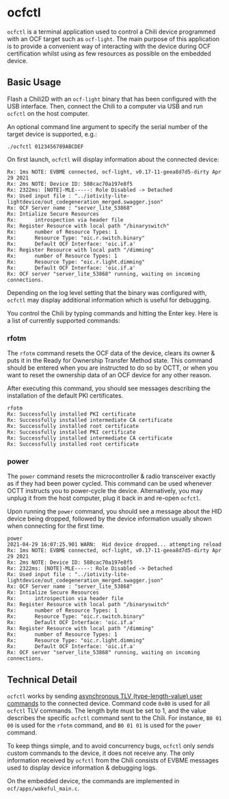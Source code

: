 # ocfctl

`ocfctl` is a terminal application used to control a Chili device programmed with an OCF target such as `ocf-light`. The main purpose of this application is to provide a convenient way of interacting with the device during OCF certification whilst using as few resources as possible on the embedded device.

## Basic Usage

Flash a Chili2D with an `ocf-light` binary that has been configured with the USB interface. Then, connect the Chili to a computer via USB and run `ocfctl` on the host computer. 

An optional command line argument to specify the serial number of the target device is supported, e.g.:

```
./ocfctl 0123456789ABCDEF
```

On first launch, `ocfctl` will display information about the connected device:

```
Rx: 1ms NOTE: EVBME connected, ocf-light, v0.17-11-geea8d7d5-dirty Apr 29 2021
Rx: 2ms NOTE: Device ID: 588cac70a197e8f5
Rx: 2322ms: [NOTE]-MLE-----: Role Disabled -> Detached
Rx: Used input file : "../iotivity-lite-lightdevice/out_codegeneration_merged.swagger.json"
Rx: OCF Server name : "server_lite_53868"
Rx: Intialize Secure Resources
Rx:      introspection via header file
Rx: Register Resource with local path "/binaryswitch"
Rx:      number of Resource Types: 1
Rx:      Resource Type: "oic.r.switch.binary"
Rx:      Default OCF Interface: 'oic.if.a'
Rx: Register Resource with local path "/dimming"
Rx:      number of Resource Types: 1
Rx:      Resource Type: "oic.r.light.dimming"
Rx:      Default OCF Interface: 'oic.if.a'
Rx: OCF server "server_lite_53868" running, waiting on incoming connections.
```

Depending on the log level setting that the binary was configured with, `ocfctl` may display additional information which is useful for debugging.

You control the Chili by typing commands and hitting the Enter key. Here is a list of currently supported commands:

### rfotm

The `rfotm` command resets the OCF data of the device, clears its owner & puts it in the Ready for Ownership Transfer Method state. This command should be entered when you are instructed to do so by OCTT, or when you want to reset the ownership data of an OCF device for any other reason.

After executing this command, you should see messages describing the installation of the default PKI certificates.

```
rfotm
Rx: Successfully installed PKI certificate
Rx: Successfully installed intermediate CA certificate
Rx: Successfully installed root certificate
Rx: Successfully installed PKI certificate
Rx: Successfully installed intermediate CA certificate
Rx: Successfully installed root certificate

```

### power

The `power` command resets the microcontroller & radio transceiver exactly as if they had been power cycled. This command can be used whenever OCTT instructs you to power-cycle the device. Alternatively, you may unplug it from the host computer, plug it back in and re-open `ocfctl`.

Upon running the `power` command, you should see a message about the HID device being dropped, followed by the device information usually shown when connecting for the first time.

```
power
2021-04-29 16:07:25.901 WARN:  Hid device dropped... attempting reload
Rx: 1ms NOTE: EVBME connected, ocf-light, v0.17-11-geea8d7d5-dirty Apr 29 2021
Rx: 2ms NOTE: Device ID: 588cac70a197e8f5
Rx: 2322ms: [NOTE]-MLE-----: Role Disabled -> Detached
Rx: Used input file : "../iotivity-lite-lightdevice/out_codegeneration_merged.swagger.json"
Rx: OCF Server name : "server_lite_53868"
Rx: Intialize Secure Resources
Rx:      introspection via header file
Rx: Register Resource with local path "/binaryswitch"
Rx:      number of Resource Types: 1
Rx:      Resource Type: "oic.r.switch.binary"
Rx:      Default OCF Interface: 'oic.if.a'
Rx: Register Resource with local path "/dimming"
Rx:      number of Resource Types: 1
Rx:      Resource Type: "oic.r.light.dimming"
Rx:      Default OCF Interface: 'oic.if.a'
Rx: OCF server "server_lite_53868" running, waiting on incoming connections.

```

## Technical Detail

`ocfctl` works by sending [asynchronous TLV (type-length-value) user commands](../../../docs/reference/cascoda-tlv-message.md) to the connected device. Command code `0xB0` is used for all `ocfctl` TLV commands. The length byte must be set to 1, and the value describes the specific `ocfctl` command sent to the Chili. For instance, `B0 01 00` is used for the `rfotm` command, and `B0 01 01` is used for the `power` command.

To keep things simple, and to avoid concurrency bugs, `ocfctl` only _sends_ custom commands to the device, it does not receive any. The only information received by `ocfctl` from the Chili consists of EVBME messages used to display device information & debugging logs.

On the embedded device, the commands are implemented in `ocf/apps/wakeful_main.c`.
